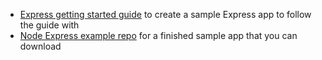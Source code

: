* [Express getting started guide](https://expressjs.com/en/starter/installing.html) to create a sample Express app to follow the guide with
* [Node Express example repo](https://github.com/okta/samples-nodejs-express-4/tree/master/okta-hosted-login) for a finished sample app that you can download
